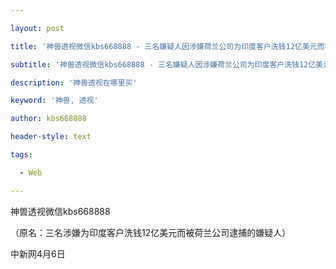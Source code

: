 ---
layout: post
title: '神兽透视微信kbs668888 - 三名嫌疑人因涉嫌荷兰公司为印度客户洗钱12亿美元而被捕。'
subtitle: '神兽透视微信kbs668888 - 三名嫌疑人因涉嫌荷兰公司为印度客户洗钱12亿美元而被捕。'
description: '神兽透视在哪里买'
keyword: '神兽, 透视'
author: kbs668888
header-style: text
tags:
  - Web
---
神兽透视微信kbs668888

（原名：三名涉嫌为印度客户洗钱12亿美元而被荷兰公司逮捕的嫌疑人）

中新网4月6日

